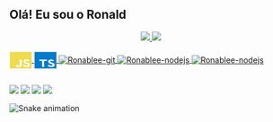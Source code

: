 ## Olá! Eu sou o Ronald

<div align="center">
  <a href="https://github.com/ronablee">
  <img height="48%" src="https://github-readme-stats.vercel.app/api?username=ronablee&show_icons=true&theme=onedark&include_all_commits=true&count_private=true"/>
  <img height="48%" src="https://github-readme-stats.vercel.app/api/top-langs/?username=ronablee&layout=compact&langs_count=7&theme=onedark"/>
</div>
 
 <div style="display: inline_block"><br>
  <img align="center" alt="Ronablee-Js" height="30" width="40" src="https://raw.githubusercontent.com/devicons/devicon/master/icons/javascript/javascript-plain.svg">
  <img align="center" alt="Ronablee-Ts" height="30" width="40" src="https://raw.githubusercontent.com/devicons/devicon/master/icons/typescript/typescript-plain.svg">
   <img align="center" alt="Ronablee-git" height="30" width="40" src="https://cdn.jsdelivr.net/gh/devicons/devicon/icons/git/git-original.svg" />
   <img align="center" alt="Ronablee-nodejs" height="30" width="40" src="https://cdn.jsdelivr.net/gh/devicons/devicon/icons/nodejs/nodejs-original.svg" />
   <img align="center" alt="Ronablee-nodejs" height="30" width="40" src="https://cdn.jsdelivr.net/gh/devicons/devicon/icons/npm/npm-original-wordmark.svg" />
</div>

  ##
<div> 
  <a href="https://instagram.com/_ron4ald" target="_blank"><img src="https://img.shields.io/badge/-Instagram-%23E4405F?style=for-the-badge&logo=instagram&logoColor=white" target="_blank"></a>
 	<a href="https://www.twitch.tv/ronablee" target="_blank"><img src="https://img.shields.io/badge/Twitch-9146FF?style=for-the-badge&logo=twitch&logoColor=white" target="_blank"></a>
  <a href = "mailto:ronaldavfilho@gmail.com"><img src="https://img.shields.io/badge/-Gmail-%23333?style=for-the-badge&logo=gmail&logoColor=white" target="_blank"></a>
  <a href="https://www.linkedin.com/in/ronald-vasconcelos-a001441aa/" target="_blank"><img src="https://img.shields.io/badge/-LinkedIn-%230077B5?style=for-the-badge&logo=linkedin&logoColor=white" target="_blank"></a>
</div>
  
![Snake animation](https://github.com/ronablee/ronablee/blob/output/github-contribution-grid-snake.svg)

